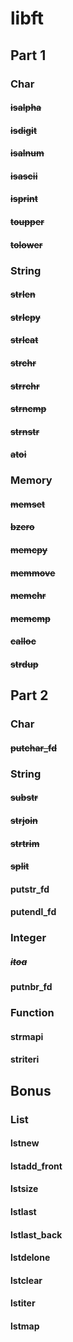 # libft

## Part 1

### Char

#### ~~isalpha~~
#### ~~isdigit~~
#### ~~isalnum~~
#### ~~isascii~~
#### ~~isprint~~
#### ~~toupper~~
#### ~~tolower~~

### String

#### ~~strlen~~
#### ~~strlcpy~~
#### ~~strlcat~~
#### ~~strchr~~
#### ~~strrchr~~
#### ~~strncmp~~
#### ~~strnstr~~
#### ~~atoi~~

### Memory

#### ~~memset~~
#### ~~bzero~~
#### ~~memcpy~~
#### ~~memmove~~
#### ~~memchr~~
#### ~~memcmp~~
#### ~~calloc~~
#### ~~strdup~~

## Part 2

### Char

#### ~~putchar_fd~~

### String

#### ~~substr~~
#### ~~strjoin~~
#### ~~strtrim~~
#### ~~split~~
#### putstr_fd
#### putendl_fd

### Integer

##### ~~itoa~~
#### putnbr_fd

### Function

#### strmapi
#### striteri

## Bonus

### List

#### lstnew
#### lstadd_front
#### lstsize
#### lstlast
#### lstlast_back
#### lstdelone
#### lstclear
#### lstiter
#### lstmap
